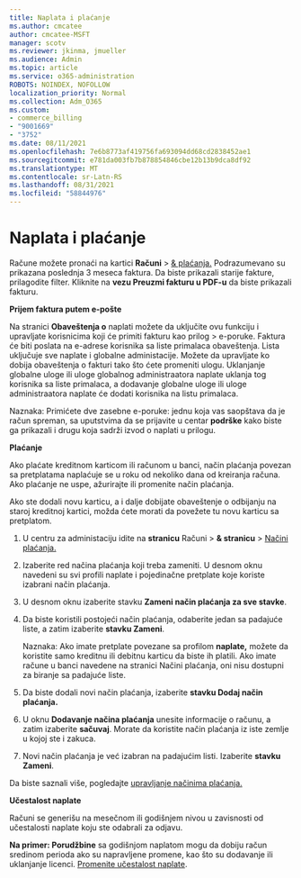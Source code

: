 ```yaml
---
title: Naplata i plaćanje
ms.author: cmcatee
author: cmcatee-MSFT
manager: scotv
ms.reviewer: jkinma, jmueller
ms.audience: Admin
ms.topic: article
ms.service: o365-administration
ROBOTS: NOINDEX, NOFOLLOW
localization_priority: Normal
ms.collection: Adm_O365
ms.custom:
- commerce_billing
- "9001669"
- "3752"
ms.date: 08/11/2021
ms.openlocfilehash: 7e6b8773af419756fa693094dd68cd2838452ae1
ms.sourcegitcommit: e781da003fb7b878854846cbe12b13b9dca8df92
ms.translationtype: MT
ms.contentlocale: sr-Latn-RS
ms.lasthandoff: 08/31/2021
ms.locfileid: "58844976"
---
```

# <a name="billing-and-payment"></a>Naplata i plaćanje

Račune možete pronaći na kartici **Računi**  >  [& plaćanja.](https://go.microsoft.com/fwlink/p/?linkid=848039)  Podrazumevano su prikazana poslednja 3 meseca faktura.  Da biste prikazali starije fakture, prilagodite filter.  Kliknite na **vezu Preuzmi fakturu u PDF-u** da biste prikazali fakturu.

**Prijem faktura putem e-pošte**

Na stranici **Obaveštenja o** naplati možete da uključite ovu funkciju i upravljate korisnicima koji će primiti fakturu kao prilog  >  [](https://go.microsoft.com/fwlink/p/?linkid=853212)  e-poruke. Faktura će biti poslata na e-adrese korisnika sa liste primalaca obaveštenja. Lista uključuje sve naplate i globalne administacije.  Možete da upravljate ko dobija obaveštenja o fakturi tako što ćete promeniti ulogu.  Uklanjanje globalne uloge ili uloge globalnog administraatora naplate uklanja tog korisnika sa liste primalaca, a dodavanje globalne uloge ili uloge administraatora naplate će dodati korisnika na listu primalaca.

Naznaka: Primićete dve zasebne e-poruke: jednu koja vas saopštava da je račun spreman, sa uputstvima da se prijavite u centar **podrške** kako biste ga prikazali i drugu koja sadrži izvod o naplati u prilogu.

**Plaćanje**

Ako plaćate kreditnom karticom ili računom u banci, način plaćanja povezan sa pretplatama naplaćuje se u roku od nekoliko dana od kreiranja računa. Ako plaćanje ne uspe, ažurirajte ili promenite način plaćanja.

Ako ste dodali novu karticu, a i dalje dobijate obaveštenje o odbijanju na staroj kreditnoj kartici, možda ćete morati da povežete tu novu karticu sa pretplatom.

1. U centru za administaciju idite na **stranicu** Računi  >  **& stranicu**  >  [Načini plaćanja.](https://go.microsoft.com/fwlink/p/?linkid=2018806)

2. Izaberite red načina plaćanja koji treba zameniti. U desnom oknu navedeni su svi profili naplate i pojedinačne pretplate koje koriste izabrani način plaćanja.

3. U desnom oknu izaberite stavku **Zameni način plaćanja za sve stavke**.

4. Da biste koristili postojeći način plaćanja, odaberite jedan sa padajuće liste, a zatim izaberite **stavku Zameni**.

    Naznaka: Ako imate pretplate povezane sa profilom **naplate,** možete da koristite samo kreditnu ili debitnu karticu da biste ih platili. Ako imate račune u banci  navedene na stranici Načini plaćanja, oni nisu dostupni za biranje sa padajuće liste.

5. Da biste dodali novi način plaćanja, izaberite **stavku Dodaj način plaćanja.**

6. U oknu **Dodavanje načina plaćanja** unesite informacije o računu, a zatim izaberite **sačuvaj**. Morate da koristite način plaćanja iz iste zemlje u kojoj ste i zakuca.

7. Novi način plaćanja je već izabran na padajućim listi. Izaberite **stavku Zameni**.

Da biste saznali više, pogledajte [upravljanje načinima plaćanja.](https://docs.microsoft.com/microsoft-365/commerce/billing-and-payments/manage-payment-methods)

**Učestalost naplate**

Računi se generišu na mesečnom ili godišnjem nivou u zavisnosti od učestalosti naplate koju ste odabrali za odjavu.  

**Na primer: Porudžbine** sa godišnjom naplatom mogu da dobiju račun sredinom perioda ako su napravljene promene, kao što su dodavanje ili uklanjanje licenci. [Promenite učestalost naplate](https://docs.microsoft.com/microsoft-365/commerce/billing-and-payments/change-payment-frequency).
